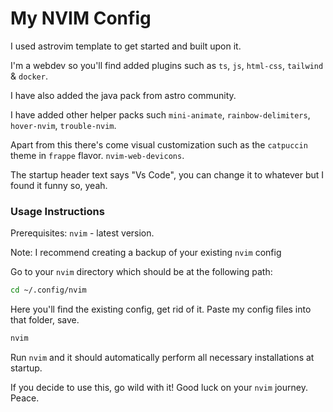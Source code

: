 # My NVIM Config

I used astrovim template to get started and built upon it. 

I'm a webdev so you'll find added plugins such as `ts`, `js`, `html-css`, `tailwind` & `docker`. 

I have also added the java pack from astro community.

I have added other helper packs such `mini-animate`, `rainbow-delimiters`, `hover-nvim`, `trouble-nvim`.

Apart from this there's come visual customization such as the `catpuccin` theme in `frappe` flavor. `nvim-web-devicons`. 

The startup header text says "Vs Code", you can change it to whatever but I found it funny so, yeah. 

### Usage Instructions 

Prerequisites:
	`nvim` - latest version.

Note: I recommend creating a backup of your existing `nvim` config 

Go to your `nvim` directory which should be at the following path:

```bash
cd ~/.config/nvim
```

Here you'll find the existing config, get rid of it. Paste my config files into that folder, save.

```bash
nvim
```

Run `nvim` and it should automatically perform all necessary installations at startup.  

If you decide to use this, go wild with it! Good luck on your `nvim` journey. Peace.
